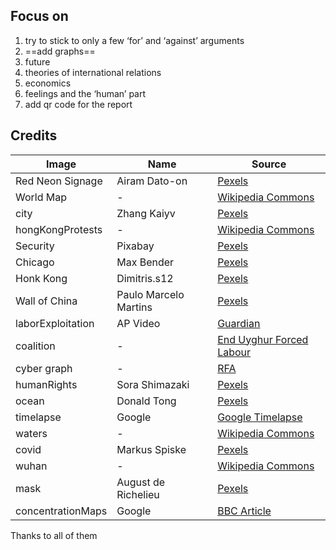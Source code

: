 ## Focus on

1. try to stick to only a few ‘for’ and ‘against’ arguments
1. ==add graphs==
1. future
2. theories of international relations
3. economics
4. feelings and the ‘human’ part
4. add qr code for the report

## Credits

| Image             | Name                  | Source                                                       |
| ----------------- | --------------------- | ------------------------------------------------------------ |
| Red Neon Signage  | Airam Dato-on         | [Pexels](https://www.pexels.com/photo/red-neon-signage-3389817/) |
| World Map         | -                     | [Wikipedia Commons](https://commons.wikimedia.org/wiki/File:China_in_Asia_(%2Bclaims)_(-mini_map_-rivers).svg) |
| city              | Zhang Kaiyv           | [Pexels](https://www.pexels.com/photo/high-rise-buildings-1434580/) |
| hongKongProtests  | -                     | [Wikipedia Commons](https://commons.wikimedia.org/wiki/File:Hong_Kong_protests_(15676379511).jpg) |
| Security          | Pixabay               | [Pexels](https://www.pexels.com/photo/security-logo-60504/)  |
| Chicago           | Max Bender            | [Pexels](https://www.pexels.com/photo/contemporary-city-street-with-high-rise-buildings-and-elevated-railway-7225266/) |
| Honk Kong         | Dimitris.s12          | [Pexels](https://www.pexels.com/photo/vehicle-on-street-in-between-high-rise-buildings-with-stores-on-the-bottom-1441932/) |
| Wall of China     | Paulo Marcelo Martins | [Pexels](https://www.pexels.com/photo/great-wall-of-china-2412603/) |
| laborExploitation | AP Video              | [Guardian](https://www.theguardian.com/global-development/2020/jul/23/virtually-entire-fashion-industry-complicit-in-uighur-forced-labour-say-rights-groups-china) |
| coalition         | -                     | [End Uyghur Forced Labour](https://enduyghurforcedlabour.org/) |
| cyber graph       | -                     | [RFA](https://www.rfa.org/english/news/china/hacking-02222013121848.html) |
| humanRights       | Sora Shimazaki        | [Pexels](https://www.pexels.com/photo/photo-of-man-holding-placard-5926364/) |
| ocean             | Donald Tong           | [Pexels](https://www.pexels.com/photo/body-of-water-under-clear-blue-sky-during-daytime-65322/) |
| timelapse         | Google                | [Google Timelapse](https://developers.google.com/earth-engine/timelapse/videos) |
| waters            | -                     | [Wikipedia Commons](https://upload.wikimedia.org/wikipedia/commons/thumb/4/4a/South_China_Sea_vector.svg/1088px-South_China_Sea_vector.svg.png) |
| covid             | Markus Spiske         | [Pexels](https://www.pexels.com/photo/coronavirus-statistics-on-screen-3970330/) |
| wuhan             | -                     | [Wikipedia Commons](https://commons.wikimedia.org/wiki/File:Wuhan_Institute_of_Virology_main_entrance.jpg) |
| mask              | August de Richelieu   | [Pexels](https://www.pexels.com/photo/mother-putting-a-face-mask-on-her-daughter-4261252/) |
| concentrationMaps | Google                | [BBC Article](https://www.bbc.com/news/world-asia-china-22278037) |

Thanks to all of them
